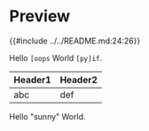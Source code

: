 # Preview

{{#include ../../README.md:24:26}}

<!-- intentionally -->
Hello `[oops` World `[py]if`.

| Header1 | Header2 |
|---------|---------|
| abc     | def     |

Hello "sunny" World.

